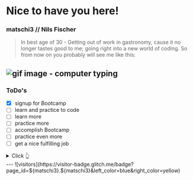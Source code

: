 # Nice to have you here!
### matschi3 // Nils Fischer
> In best age of 30 - 
> Getting out of work in gastronomy, cause it no longer tastes good to me; going right into a new world of coding.
> So from now on you probably will see me like this:

![gif image - computer typing](https://media.giphy.com/media/ZVik7pBtu9dNS/giphy.gif)
---
### ToDo's ###
- [x] signup for Bootcamp
- [ ] learn and practice to code
- [ ] learn more
- [ ] practice more
- [ ] accomplish Bootcamp
- [ ] practice even more
- [ ] get a nice fulfilling job

<details>
  <summary>Click 👆</summary>
  <pre>
  🤷‍♂️ Thanks
  </pre>
</details>
---
![visitors](https://visitor-badge.glitch.me/badge?page_id=${matschi3}.${matschi3}&left_color=blue&right_color=yellow)
